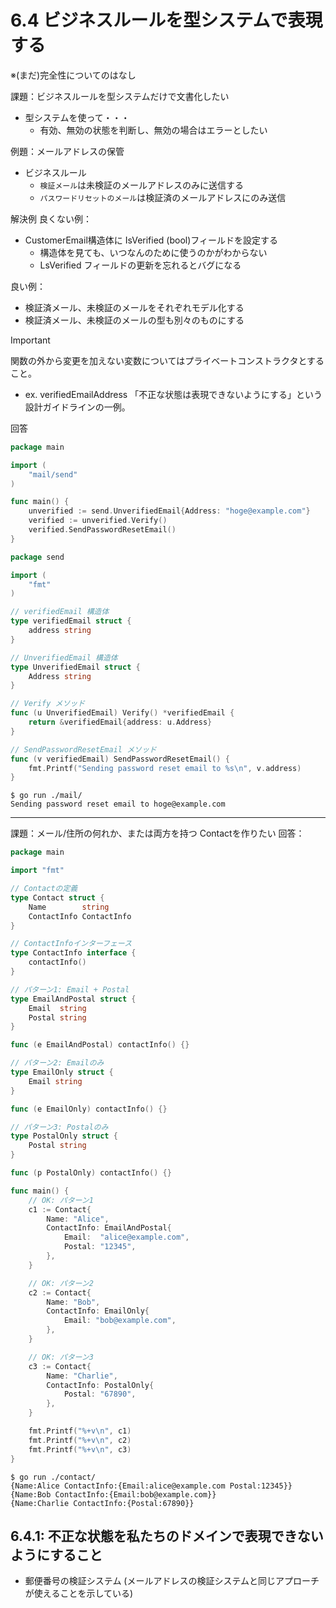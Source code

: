 # 6.4 ビジネスルールを型システムで表現する
※(まだ)完全性についてのはなし

課題：ビジネスルールを型システムだけで文書化したい

* 型システムを使って・・・
	* 有効、無効の状態を判断し、無効の場合はエラーとしたい

例題：メールアドレスの保管
* ビジネスルール
	* `検証メール`は未検証のメールアドレスのみに送信する
	* `パスワードリセットのメール`は検証済のメールアドレスにのみ送信

解決例
良くない例：
* CustomerEmail構造体に IsVerified (bool)フィールドを設定する
	* 構造体を見ても、いつなんのために使うのかがわからない
	* LsVerified フィールドの更新を忘れるとバグになる

良い例：
* 検証済メール、未検証のメールをそれぞれモデル化する
* 検証済メール、未検証のメールの型も別々のものにする

> [!IMPORTANT]
> 関数の外から変更を加えない変数についてはプライベートコンストラクタとすること。
> * ex. verifiedEmailAddress
> 「不正な状態は表現できないようにする」という設計ガイドラインの一例。

回答
```go
package main

import (
	"mail/send"
)

func main() {
	unverified := send.UnverifiedEmail{Address: "hoge@example.com"}
	verified := unverified.Verify()
	verified.SendPasswordResetEmail()
}
```
```go
package send

import (
	"fmt"
)

// verifiedEmail 構造体
type verifiedEmail struct {
	address string
}

// UnverifiedEmail 構造体
type UnverifiedEmail struct {
	Address string
}

// Verify メソッド
func (u UnverifiedEmail) Verify() *verifiedEmail {
	return &verifiedEmail{address: u.Address}
}

// SendPasswordResetEmail メソッド
func (v verifiedEmail) SendPasswordResetEmail() {
	fmt.Printf("Sending password reset email to %s\n", v.address)
}
```
```
$ go run ./mail/
Sending password reset email to hoge@example.com
```

---

課題：メール/住所の何れか、または両方を持つ Contactを作りたい
回答：
```go
package main

import "fmt"

// Contactの定義
type Contact struct {
	Name        string
	ContactInfo ContactInfo
}

// ContactInfoインターフェース
type ContactInfo interface {
	contactInfo()
}

// パターン1: Email + Postal
type EmailAndPostal struct {
	Email  string
	Postal string
}

func (e EmailAndPostal) contactInfo() {}

// パターン2: Emailのみ
type EmailOnly struct {
	Email string
}

func (e EmailOnly) contactInfo() {}

// パターン3: Postalのみ
type PostalOnly struct {
	Postal string
}

func (p PostalOnly) contactInfo() {}

func main() {
	// OK: パターン1
	c1 := Contact{
		Name: "Alice",
		ContactInfo: EmailAndPostal{
			Email:  "alice@example.com",
			Postal: "12345",
		},
	}

	// OK: パターン2
	c2 := Contact{
		Name: "Bob",
		ContactInfo: EmailOnly{
			Email: "bob@example.com",
		},
	}

	// OK: パターン3
	c3 := Contact{
		Name: "Charlie",
		ContactInfo: PostalOnly{
			Postal: "67890",
		},
	}

	fmt.Printf("%+v\n", c1)
	fmt.Printf("%+v\n", c2)
	fmt.Printf("%+v\n", c3)
}
```
```
$ go run ./contact/
{Name:Alice ContactInfo:{Email:alice@example.com Postal:12345}}
{Name:Bob ContactInfo:{Email:bob@example.com}}
{Name:Charlie ContactInfo:{Postal:67890}}
```

## 6.4.1: 不正な状態を私たちのドメインで表現できないようにすること
* 郵便番号の検証システム (メールアドレスの検証システムと同じアプローチが使えることを示している)
